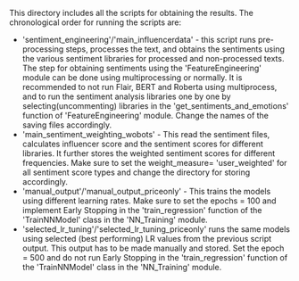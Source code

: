 This directory includes all the scripts for obtaining the results. The chronological order for running the scripts are:
- 'sentiment_engineering'/'main_influencerdata' - this script runs pre-processing steps, processes the text, and obtains the sentiments using the various sentiment libraries for processed and non-processed texts. The step for obtaining sentiments using the 'FeatureEngineering' module can be done using multiprocessing or normally. It is recommended to not run Flair, BERT and Roberta using multiprocess, and to run the sentiment analysis libraries one by one by selecting(uncommenting) libraries in the 'get_sentiments_and_emotions' function of 'FeatureEngineering' module. Change the names of the saving files accordingly.
- 'main_sentiment_weighting_wobots' - This read the sentiment files, calculates influencer score and the sentiment scores for different libraries. It further stores the weighted sentiment scores for different frequencies. Make sure to set the weight_measure= 'user_weighted' for all sentiment score types and change the directory for storing accordingly.
- 'manual_output'/'manual_output_priceonly' - This trains the models using different learning rates. Make sure to set the epochs = 100 and implement Early Stopping in the 'train_regression' function of the 'TrainNNModel' class in the 'NN_Training' module.
- 'selected_lr_tuning'/'selected_lr_tuning_priceonly' runs the same models using selected (best performing) LR values from the previous script output. This output has to be made manually and stored. Set the epoch = 500 and do not run Early Stopping in the 'train_regression' function of the 'TrainNNModel' class in the 'NN_Training' module.